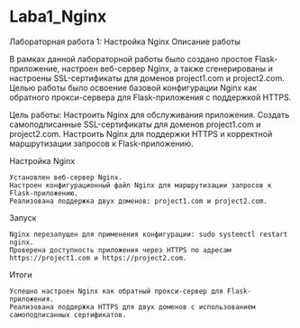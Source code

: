 # Laba1_Nginx


Лабораторная работа 1: Настройка Nginx
Описание работы

В рамках данной лабораторной работы было создано простое Flask-приложение, настроен веб-сервер Nginx, а также сгенерированы и настроены SSL-сертификаты для доменов project1.com и project2.com. Целью работы было освоение базовой конфигурации Nginx как обратного прокси-сервера для Flask-приложения с поддержкой HTTPS.

Цель работы:
    Настроить Nginx для обслуживания приложения.
    Создать самоподписанные SSL-сертификаты для доменов project1.com и project2.com.
    Настроить Nginx для поддержки HTTPS и корректной маршрутизации запросов к Flask-приложению.


Настройка Nginx

    Установлен веб-сервер Nginx.
    Настроен конфигурационный файл Nginx для маршрутизации запросов к Flask-приложению.
    Реализована поддержка двух доменов: project1.com и project2.com.

Запуск

    Nginx перезапущен для применения конфигурации: sudo systemctl restart nginx.
    Проверена доступность приложения через HTTPS по адресам https://project1.com и https://project2.com.


Итоги

    Успешно настроен Nginx как обратный прокси-сервер для Flask-приложения.
    Реализована поддержка HTTPS для двух доменов с использованием самоподписанных сертификатов.